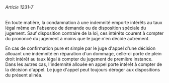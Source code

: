 ###### Article 1231-7

En toute matière, la condamnation à une indemnité emporte intérêts au taux légal même en l'absence de demande ou de disposition spéciale du jugement. Sauf disposition contraire de la loi, ces intérêts courent à compter du prononcé du jugement à moins que le juge n'en décide autrement.

En cas de confirmation pure et simple par le juge d'appel d'une décision allouant une indemnité en réparation d'un dommage, celle-ci porte de plein droit intérêt au taux légal à compter du jugement de première instance. Dans les autres cas, l'indemnité allouée en appel porte intérêt à compter de la décision d'appel. Le juge d'appel peut toujours déroger aux dispositions du présent alinéa.

